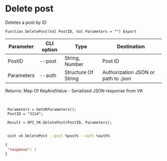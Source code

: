 ﻿---
sidebar_position: 3
---

# Delete post
 Deletes a post by ID



`Function DeletePost(Val PostID, Val Parameters = "") Export`

 | Parameter | CLI option | Type | Destination |
 |-|-|-|-|
 | PostID | --post | String, Number | Post ID |
 | Parameters | --auth | Structure Of String | Authorization JSON or path to .json |

 
 Returns: Map Of KeyAndValue - Serialized JSON response from VK

<br/>




```bsl title="Code example"
 Parameters = GetVKParameters();
 PostID = "3114";
 
 Result = OPI_VK.DeletePost(PostID, Parameters);
```
	


```sh title="CLI command example"
 
 oint vk DeletePost --post %post% --auth %auth%

```

```json title="Result"
{
 "response": 1
}
```
